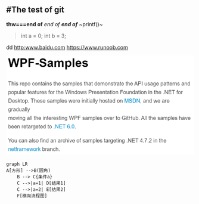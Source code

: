 #The test of git
---
**thw===end of**
*end of*
***end of***
~printf()~
>int a = 0;
int b = 3;

dd
<http:www.baidu.com>
<https://www.runoob.com>

![](/WPF-Samples-main/static/wpf_samples.png)

```mermaid
graph LR
A[方形] -->B(圆角)
    B --> C{条件a}
    C -->|a=1| D[结果1]
    C -->|a=2| E[结果2]
    F[横向流程图]
```
